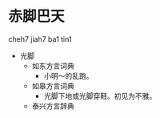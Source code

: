 # 赤脚巴天
cheh7 jiah7 ba1 tin1
+ 光脚
  * 如东方言词典
    - 小明～的乱跑。
  * 如皋方言词典
    + 光脚下地或光脚穿鞋。初见为不雅。
  * 泰兴方言辞典

